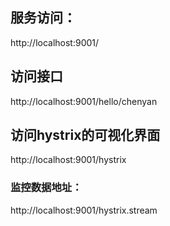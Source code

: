 ## 服务访问：
http://localhost:9001/

## 访问接口
http://localhost:9001/hello/chenyan

## 访问hystrix的可视化界面
http://localhost:9001/hystrix


### 监控数据地址：
http://localhost:9001/hystrix.stream
